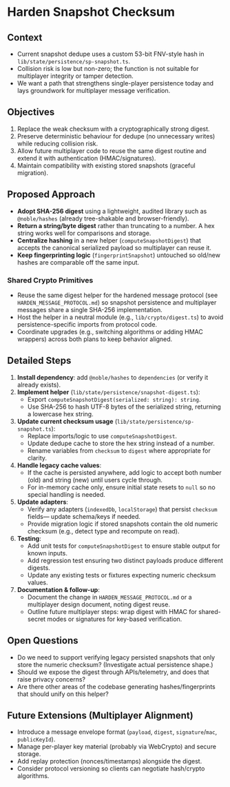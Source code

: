 # Harden Snapshot Checksum

## Context
- Current snapshot dedupe uses a custom 53-bit FNV-style hash in `lib/state/persistence/sp-snapshot.ts`.
- Collision risk is low but non-zero; the function is not suitable for multiplayer integrity or tamper detection.
- We want a path that strengthens single-player persistence today and lays groundwork for multiplayer message verification.

## Objectives
1. Replace the weak checksum with a cryptographically strong digest.
2. Preserve deterministic behaviour for dedupe (no unnecessary writes) while reducing collision risk.
3. Allow future multiplayer code to reuse the same digest routine and extend it with authentication (HMAC/signatures).
4. Maintain compatibility with existing stored snapshots (graceful migration).

## Proposed Approach
- **Adopt SHA-256 digest** using a lightweight, audited library such as `@noble/hashes` (already tree-shakable and browser-friendly).
- **Return a string/byte digest** rather than truncating to a number. A hex string works well for comparisons and storage.
- **Centralize hashing** in a new helper (`computeSnapshotDigest`) that accepts the canonical serialized payload so multiplayer can reuse it.
- **Keep fingerprinting logic** (`fingerprintSnapshot`) untouched so old/new hashes are comparable off the same input.

### Shared Crypto Primitives
- Reuse the same digest helper for the hardened message protocol (see `HARDEN_MESSAGE_PROTOCOL.md`) so snapshot persistence and multiplayer messages share a single SHA-256 implementation.
- Host the helper in a neutral module (e.g., `lib/crypto/digest.ts`) to avoid persistence-specific imports from protocol code.
- Coordinate upgrades (e.g., switching algorithms or adding HMAC wrappers) across both plans to keep behavior aligned.

## Detailed Steps
1. **Install dependency**: add `@noble/hashes` to `dependencies` (or verify it already exists).
2. **Implement helper** (`lib/state/persistence/snapshot-digest.ts`):
   - Export `computeSnapshotDigest(serialized: string): string`.
   - Use SHA-256 to hash UTF-8 bytes of the serialized string, returning a lowercase hex string.
3. **Update current checksum usage** (`lib/state/persistence/sp-snapshot.ts`):
   - Replace imports/logic to use `computeSnapshotDigest`.
   - Update dedupe cache to store the hex string instead of a number.
   - Rename variables from `checksum` to `digest` where appropriate for clarity.
4. **Handle legacy cache values**:
   - If the cache is persisted anywhere, add logic to accept both number (old) and string (new) until users cycle through.
   - For in-memory cache only, ensure initial state resets to `null` so no special handling is needed.
5. **Update adapters**:
   - Verify any adapters (`indexedDb`, `localStorage`) that persist `checksum` fields— update schema/keys if needed.
   - Provide migration logic if stored snapshots contain the old numeric checksum (e.g., detect type and recompute on read).
6. **Testing**:
   - Add unit tests for `computeSnapshotDigest` to ensure stable output for known inputs.
   - Add regression test ensuring two distinct payloads produce different digests.
   - Update any existing tests or fixtures expecting numeric checksum values.
7. **Documentation & follow-up**:
   - Document the change in `HARDEN_MESSAGE_PROTOCOL.md` or a multiplayer design document, noting digest reuse.
   - Outline future multiplayer steps: wrap digest with HMAC for shared-secret modes or signatures for key-based verification.

## Open Questions
- Do we need to support verifying legacy persisted snapshots that only store the numeric checksum? (Investigate actual persistence shape.)
- Should we expose the digest through APIs/telemetry, and does that raise privacy concerns?
- Are there other areas of the codebase generating hashes/fingerprints that should unify on this helper?

## Future Extensions (Multiplayer Alignment)
- Introduce a message envelope format (`payload`, `digest`, `signature`/`mac`, `publicKeyId`).
- Manage per-player key material (probably via WebCrypto) and secure storage.
- Add replay protection (nonces/timestamps) alongside the digest.
- Consider protocol versioning so clients can negotiate hash/crypto algorithms.
